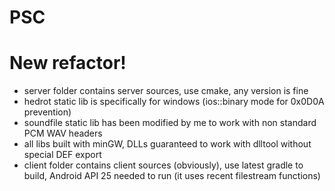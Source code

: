 # PSC

# New refactor!

- server folder contains server sources, use cmake, any version is fine
- hedrot static lib is specifically for windows (ios::binary mode for 0x0D0A prevention)
- soundfile static lib has been modified by me to work with non standard PCM WAV headers
- all libs built with minGW, DLLs guaranteed to work with dlltool without special DEF export
- client folder contains client sources (obviously), use latest gradle to build, Android API 25 needed to run (it uses recent filestream functions)
